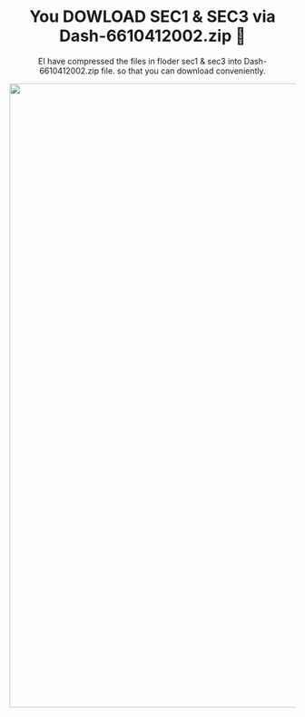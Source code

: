 <!DOCTYPE html>
<div align="center">
<html>
<body>
    <h1>You DOWLOAD SEC1 & SEC3 via Dash-6610412002.zip 📁 </h1>
    <p>EI have compressed the files in floder sec1 & sec3 into Dash-6610412002.zip file. so that you can download conveniently.</p>
    <img src="Pics/Treemap.png" width="1100">
</body>
</html>
</div>
